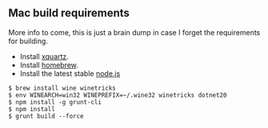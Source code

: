 ## Mac build requirements

More info to come, this is just a brain dump in case I forget the requirements for building.

* Install [xquartz](http://xquartz.macosforge.org/landing/).
* Install [homebrew](http://brew.sh/).
* Install the latest stable [node.js](http://nodejs.org)

```
$ brew install wine winetricks
$ env WINEARCH=win32 WINEPREFIX=~/.wine32 winetricks dotnet20
$ npm install -g grunt-cli
$ npm install
$ grunt build --force
```
